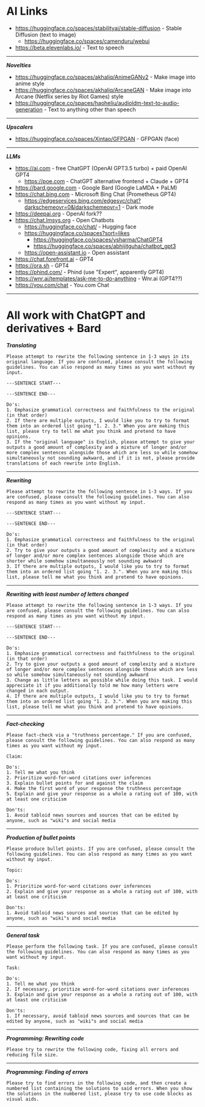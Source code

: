 # AI Links

- https://huggingface.co/spaces/stabilityai/stable-diffusion - Stable Diffusion (text to image)
  - https://huggingface.co/spaces/camenduru/webui
- https://beta.elevenlabs.io/ - Text to speech

---

**_Novelties_**

- https://huggingface.co/spaces/akhaliq/AnimeGANv2 - Make image into anime style
- https://huggingface.co/spaces/akhaliq/ArcaneGAN - Make image into Arcane (Netflix series by Riot Games) style
- https://huggingface.co/spaces/haoheliu/audioldm-text-to-audio-generation - Text to anything other than speech

---

**_Upscalers_**

- https://huggingface.co/spaces/Xintao/GFPGAN - GFPGAN (face)

---

**_LLMs_**

- https://ai.com - free ChatGPT (OpenAI GPT3.5 turbo) + paid OpenAI GPT4
  - https://poe.com - ChatGPT alternative frontend + Claude + GPT4
- https://bard.google.com - Google Bard (Google LaMDA + PaLM)
- https://chat.bing.com - Microsoft Bing Chat (Prometheus GPT4)
  - https://edgeservices.bing.com/edgesvc/chat?darkschemeovr=0&ldarkschemeovr=1 - Dark mode
- https://deepai.org - OpenAI fork??
- https://chat.lmsys.org - Open Chatbots
  - https://huggingface.co/chat/ - Hugging face
  - https://huggingface.co/spaces?sort=likes
    - https://huggingface.co/spaces/ysharma/ChatGPT4
    - https://huggingface.co/spaces/abhijitguha/chatbot_gpt3
  - https://open-assistant.io - Open assistant
- https://chat.forefront.ai - GPT4
- https://ora.sh - GPT4
- https://phind.com/ - Phind (use "Expert", apparently GPT4)
- https://wnr.ai/templates/ask-me-to-do-anything - Wnr.ai (GPT4??)
- https://you.com/chat - You.com Chat

---

# All work with ChatGPT and derivatives + Bard

**_Translating_**

```
Please attempt to rewrite the following sentence in 1-3 ways in its original language. If you are confused, please consult the following guidelines. You can also respond as many times as you want without my input.

---SENTENCE START---

---SENTENCE END---

Do's:
1. Emphasize grammatical correctness and faithfulness to the original (in that order)
2. If there are multiple outputs, I would like you to try to format them into an ordered list going "1. 2. 3." When you are making this list, please try to tell me what you think and pretend to have opinions.
3. If the "original language" is English, please attempt to give your outputs a good amount of complexity and a mixture of longer and/or more complex sentences alongside those which are less so while somehow simultaneously not sounding awkward, and if it is not, please provide translations of each rewrite into English.
```

---

**_Rewriting_**

```
Please attempt to rewrite the following sentence in 1-3 ways. If you are confused, please consult the following guidelines. You can also respond as many times as you want without my input.

---SENTENCE START---

---SENTENCE END---

Do's:
1. Emphasize grammatical correctness and faithfulness to the original (in that order)
2. Try to give your outputs a good amount of complexity and a mixture of longer and/or more complex sentences alongside those which are shorter while somehow simultaneously not sounding awkward
3. If there are multiple outputs, I would like you to try to format them into an ordered list going "1. 2. 3.". When you are making this list, please tell me what you think and pretend to have opinions.
```

---

**_Rewriting with least number of letters changed_**

```
Please attempt to rewrite the following sentence in 1-3 ways. If you are confused, please consult the following guidelines. You can also respond as many times as you want without my input.

---SENTENCE START---

---SENTENCE END---

Do's:
1. Emphasize grammatical correctness and faithfulness to the original (in that order)
2. Try to give your outputs a good amount of complexity and a mixture of longer and/or more complex sentences alongside those which are less so while somehow simultaneously not sounding awkward
3. Change as little letters as possible while doing this task. I would appreciate it if you additionally told me how many letters were changed in each output.
4. If there are multiple outputs, I would like you to try to format them into an ordered list going "1. 2. 3.". When you are making this list, please tell me what you think and pretend to have opinions.
```

---

**_Fact-checking_**

```
Please fact-check via a "truthness percentage." If you are confused, please consult the following guidelines. You can also respond as many times as you want without my input.

Claim:

Do's:
1. Tell me what you think
2. Prioritize word-for-word citations over inferences
3. Explain bullet points for and against the claim
4. Make the first word of your response the truthness percentage
5. Explain and give your response as a whole a rating out of 100, with at least one criticism

Don'ts:
1. Avoid tabloid news sources and sources that can be edited by anyone, such as "wiki"s and social media
```

---

**_Production of bullet points_**

```
Please produce bullet points. If you are confused, please consult the following guidelines. You can also respond as many times as you want without my input.

Topic:

Do's:
1. Prioritize word-for-word citations over inferences
2. Explain and give your response as a whole a rating out of 100, with at least one criticism

Don'ts:
1. Avoid tabloid news sources and sources that can be edited by anyone, such as "wiki"s and social media
```

---

**_General task_**

```
Please perform the following task. If you are confused, please consult the following guidelines. You can also respond as many times as you want without my input.

Task: 

Do's:
1. Tell me what you think
2. If necessary, prioritize word-for-word citations over inferences
3. Explain and give your response as a whole a rating out of 100, with at least one criticism

Don'ts:
1. If necessary, avoid tabloid news sources and sources that can be edited by anyone, such as "wiki"s and social media
```

---

**_Programming: Rewriting code_**

```
Please try to rewrite the following code, fixing all errors and reducing file size.
```

---

**_Programming: Finding of errors_**

```
Please try to find errors in the following code, and then create a numbered list containing the solutions to said errors. When you show the solutions in the numbered list, please try to use code blocks as visual aids.
```
